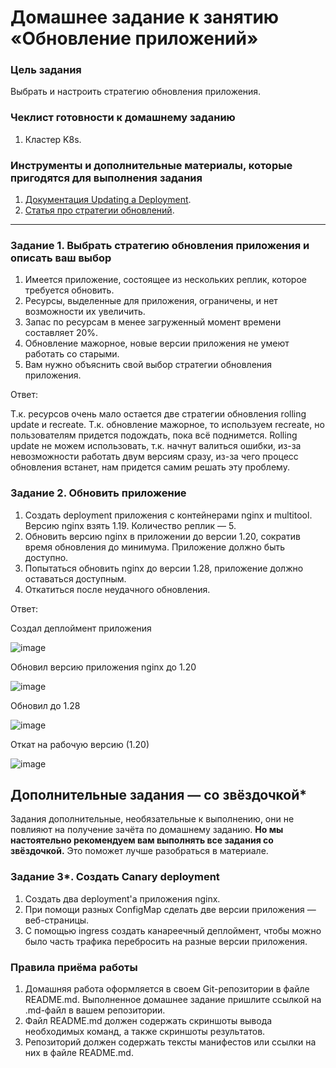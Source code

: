 # Домашнее задание к занятию «Обновление приложений»

### Цель задания

Выбрать и настроить стратегию обновления приложения.

### Чеклист готовности к домашнему заданию

1. Кластер K8s.

### Инструменты и дополнительные материалы, которые пригодятся для выполнения задания

1. [Документация Updating a Deployment](https://kubernetes.io/docs/concepts/workloads/controllers/deployment/#updating-a-deployment).
2. [Статья про стратегии обновлений](https://habr.com/ru/companies/flant/articles/471620/).

-----

### Задание 1. Выбрать стратегию обновления приложения и описать ваш выбор

1. Имеется приложение, состоящее из нескольких реплик, которое требуется обновить.
2. Ресурсы, выделенные для приложения, ограничены, и нет возможности их увеличить.
3. Запас по ресурсам в менее загруженный момент времени составляет 20%.
4. Обновление мажорное, новые версии приложения не умеют работать со старыми.
5. Вам нужно объяснить свой выбор стратегии обновления приложения.

Ответ:

Т.к. ресурсов очень мало остается две стратегии обновления rolling update и recreate. Т.к. обновление мажорное, то используем recreate, но пользователям придется подождать, пока всё поднимется. Rolling update не можем использовать, т.к. начнут валиться ошибки, из-за невозможности работать двум версиям сразу, из-за чего процесс обновления встанет, нам придется самим решать эту проблему.

### Задание 2. Обновить приложение

1. Создать deployment приложения с контейнерами nginx и multitool. Версию nginx взять 1.19. Количество реплик — 5.
2. Обновить версию nginx в приложении до версии 1.20, сократив время обновления до минимума. Приложение должно быть доступно.
3. Попытаться обновить nginx до версии 1.28, приложение должно оставаться доступным.
4. Откатиться после неудачного обновления.

Ответ:

Создал деплоймент приложения

![image](https://github.com/GribovMaksim/devops-netology/assets/112322500/5a88f5ad-1da9-4056-91d7-d2a18aa9f1dc)

Обновил версию приложения nginx до 1.20

![image](https://github.com/GribovMaksim/devops-netology/assets/112322500/8ec91a6e-9d1a-4de9-8b8b-81f4e265c542)

Обновил до 1.28

![image](https://github.com/GribovMaksim/devops-netology/assets/112322500/b76b43d5-9214-4b8d-b651-5ded7689cb58)

Откат на рабочую версию (1.20)

![image](https://github.com/GribovMaksim/devops-netology/assets/112322500/6b1c1176-dc68-476e-bbb6-4e3e588a3b2c)

## Дополнительные задания — со звёздочкой*

Задания дополнительные, необязательные к выполнению, они не повлияют на получение зачёта по домашнему заданию. **Но мы настоятельно рекомендуем вам выполнять все задания со звёздочкой.** Это поможет лучше разобраться в материале.   

### Задание 3*. Создать Canary deployment

1. Создать два deployment'а приложения nginx.
2. При помощи разных ConfigMap сделать две версии приложения — веб-страницы.
3. С помощью ingress создать канареечный деплоймент, чтобы можно было часть трафика перебросить на разные версии приложения.

### Правила приёма работы

1. Домашняя работа оформляется в своем Git-репозитории в файле README.md. Выполненное домашнее задание пришлите ссылкой на .md-файл в вашем репозитории.
2. Файл README.md должен содержать скриншоты вывода необходимых команд, а также скриншоты результатов.
3. Репозиторий должен содержать тексты манифестов или ссылки на них в файле README.md.
